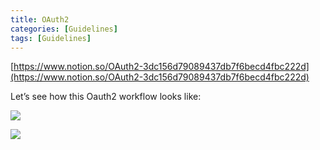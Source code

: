 ```yaml
---
title: OAuth2
categories: [Guidelines]
tags: [Guidelines]
---
```


[https://www.notion.so/OAuth2-3dc156d79089437db7f6becd4fbc222d](https://www.notion.so/OAuth2-3dc156d79089437db7f6becd4fbc222d)


Let’s see how this Oauth2 workflow looks like:


![](https://s3.us-west-2.amazonaws.com/secure.notion-static.com/3bce41e0-99e8-4ebd-9701-e2bc9cbb79a2/Untitled.png?X-Amz-Algorithm=AWS4-HMAC-SHA256&X-Amz-Content-Sha256=UNSIGNED-PAYLOAD&X-Amz-Credential=AKIAT73L2G45EIPT3X45%2F20230903%2Fus-west-2%2Fs3%2Faws4_request&X-Amz-Date=20230903T201446Z&X-Amz-Expires=3600&X-Amz-Signature=cc4fe85b1cc71410ee7bf61db67ec5f477f848a4cb03a3f9f6d374695cddd3c7&X-Amz-SignedHeaders=host&x-id=GetObject)


![](https://s3.us-west-2.amazonaws.com/secure.notion-static.com/27d32b66-de43-41de-80f7-7edb81d1190f/Untitled.png?X-Amz-Algorithm=AWS4-HMAC-SHA256&X-Amz-Content-Sha256=UNSIGNED-PAYLOAD&X-Amz-Credential=AKIAT73L2G45EIPT3X45%2F20230903%2Fus-west-2%2Fs3%2Faws4_request&X-Amz-Date=20230903T201446Z&X-Amz-Expires=3600&X-Amz-Signature=7c88892e7cf852e8b42a4013b890bb334d26bb878e302c0d9b0d132f6aa0b472&X-Amz-SignedHeaders=host&x-id=GetObject)


